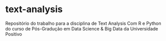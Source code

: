 # text-analysis
Repositório do trabalho para a disciplina de Text Analysis Com R e Python do curso de Pós-Gradução em Data Science & Big Data da Universidade Positivo
